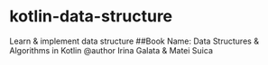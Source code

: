 # kotlin-data-structure
Learn &amp; implement data structure
##Book Name: Data Structures & Algorithms in Kotlin
@author Irina Galata & Matei Suica